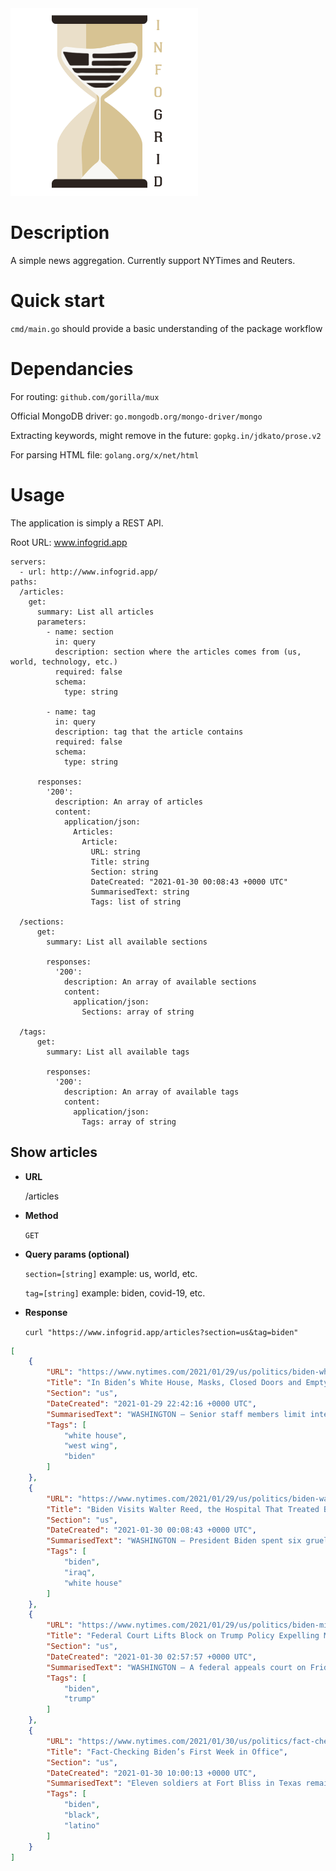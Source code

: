 <img src="./media/infogrid_logo.png" width="300" height="300">

# Description
A simple news aggregation. Currently support NYTimes and Reuters.

# Quick start
```cmd/main.go``` should provide a basic understanding of the package workflow

# Dependancies
For routing: ```github.com/gorilla/mux```

Official MongoDB driver: ```go.mongodb.org/mongo-driver/mongo```

Extracting keywords, might remove in the future: ```gopkg.in/jdkato/prose.v2```

For parsing HTML file: ```golang.org/x/net/html```

# Usage
The application is simply a REST API.

Root URL: www.infogrid.app

```
servers:
  - url: http://www.infogrid.app/
paths:
  /articles:
    get:
      summary: List all articles
      parameters:
        - name: section
          in: query
          description: section where the articles comes from (us, world, technology, etc.)
          required: false
          schema:
            type: string

        - name: tag
          in: query
          description: tag that the article contains
          required: false
          schema:
            type: string

      responses:
        '200':
          description: An array of articles
          content:
            application/json:    
              Articles:
                Article:
                  URL: string
                  Title: string
                  Section: string
                  DateCreated: "2021-01-30 00:08:43 +0000 UTC"
                  SummarisedText: string
                  Tags: list of string

  /sections:
      get:
        summary: List all available sections
  
        responses:
          '200':
            description: An array of available sections
            content:
              application/json:    
                Sections: array of string

  /tags:
      get:
        summary: List all available tags
  
        responses:
          '200':
            description: An array of available tags
            content:
              application/json:    
                Tags: array of string
```             

## Show articles
* **URL**

    /articles

* **Method**

    `GET`

* **Query params (optional)**

    `section=[string]` example: us, world, etc.

    `tag=[string]` example: biden, covid-19, etc.

* **Response**

    `curl "https://www.infogrid.app/articles?section=us&tag=biden"`

```json
[
    {
        "URL": "https://www.nytimes.com/2021/01/29/us/politics/biden-white-house-coronavirus.html",
        "Title": "In Biden’s White House, Masks, Closed Doors and Empty Halls",
        "Section": "us",
        "DateCreated": "2021-01-29 22:42:16 +0000 UTC",
        "SummarisedText": "WASHINGTON — Senior staff members limit interactions with each other in most offices to a total of 15 minutes in a day.",
        "Tags": [
            "white house",
            "west wing",
            "biden"
        ]
    },
    {
        "URL": "https://www.nytimes.com/2021/01/29/us/politics/biden-walter-reed-military.html",
        "Title": "Biden Visits Walter Reed, the Hospital That Treated Both Him and His Son",
        "Section": "us",
        "DateCreated": "2021-01-30 00:08:43 +0000 UTC",
        "SummarisedText": "WASHINGTON — President Biden spent six grueling months at Walter Reed National Military Medical Center more than 30 years ago, battling two brain aneurysms.",
        "Tags": [
            "biden",
            "iraq",
            "white house"
        ]
    },
    {
        "URL": "https://www.nytimes.com/2021/01/29/us/politics/biden-migrant-children-coronavirus.html",
        "Title": "Federal Court Lifts Block on Trump Policy Expelling Migrant Children at the Border",
        "Section": "us",
        "DateCreated": "2021-01-30 02:57:57 +0000 UTC",
        "SummarisedText": "WASHINGTON — A federal appeals court on Friday lifted a block on a Trump-era policy of rapidly turning away migrant children as public health risks, ramping up pressure on the Biden administration to restore the asylum process at the southwestern border.",
        "Tags": [
            "biden",
            "trump"
        ]
    },
    {
        "URL": "https://www.nytimes.com/2021/01/30/us/politics/fact-checking-biden-first-week.html",
        "Title": "Fact-Checking Biden’s First Week in Office",
        "Section": "us",
        "DateCreated": "2021-01-30 10:00:13 +0000 UTC",
        "SummarisedText": "Eleven soldiers at Fort Bliss in Texas remained hospitalized on Friday, one day after they drank antifreeze, believing it was alcohol, during a field training exercise, military officials said.",
        "Tags": [
            "biden",
            "black",
            "latino"
        ]
    }
]
```